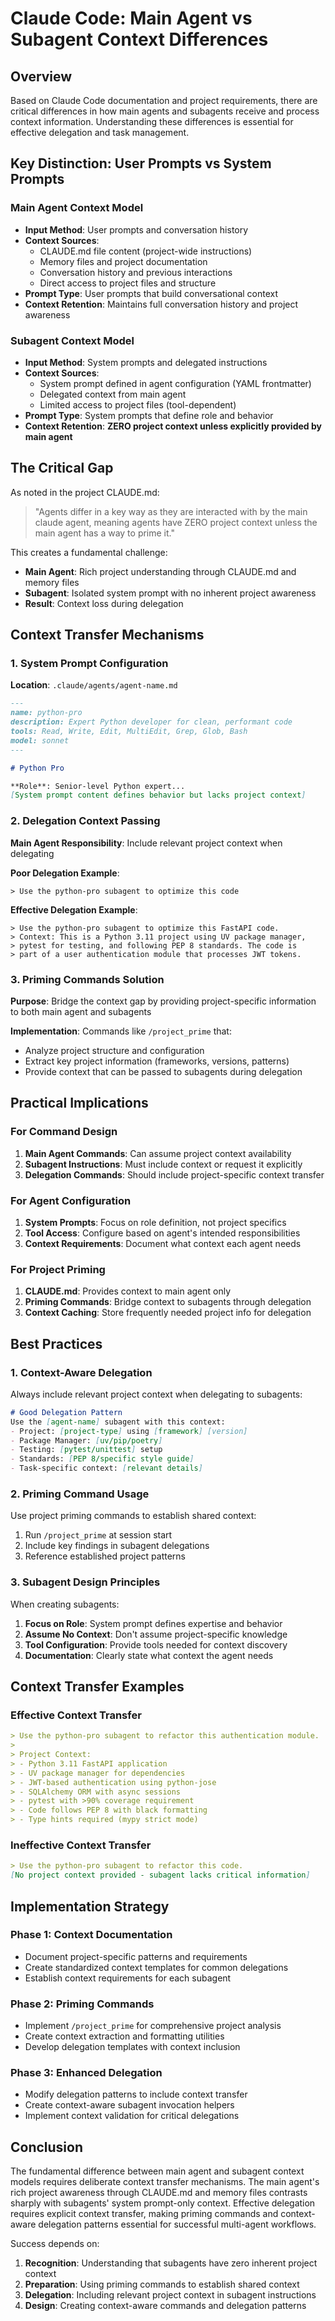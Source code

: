 # Claude Code: Main Agent vs Subagent Context Differences

## Overview

Based on Claude Code documentation and project requirements, there are critical differences in how main agents and subagents receive and process context information. Understanding these differences is essential for effective delegation and task management.

## Key Distinction: User Prompts vs System Prompts

### Main Agent Context Model
- **Input Method**: User prompts and conversation history
- **Context Sources**: 
  - CLAUDE.md file content (project-wide instructions)
  - Memory files and project documentation
  - Conversation history and previous interactions
  - Direct access to project files and structure
- **Prompt Type**: User prompts that build conversational context
- **Context Retention**: Maintains full conversation history and project awareness

### Subagent Context Model
- **Input Method**: System prompts and delegated instructions
- **Context Sources**:
  - System prompt defined in agent configuration (YAML frontmatter)
  - Delegated context from main agent
  - Limited access to project files (tool-dependent)
- **Prompt Type**: System prompts that define role and behavior
- **Context Retention**: **ZERO project context unless explicitly provided by main agent**

## The Critical Gap

As noted in the project CLAUDE.md:

> "Agents differ in a key way as they are interacted with by the main claude agent, meaning agents have ZERO project context unless the main agent has a way to prime it."

This creates a fundamental challenge:
- **Main Agent**: Rich project understanding through CLAUDE.md and memory files
- **Subagent**: Isolated system prompt with no inherent project awareness
- **Result**: Context loss during delegation

## Context Transfer Mechanisms

### 1. System Prompt Configuration
**Location**: `.claude/agents/agent-name.md`

```markdown
---
name: python-pro
description: Expert Python developer for clean, performant code
tools: Read, Write, Edit, MultiEdit, Grep, Glob, Bash
model: sonnet
---

# Python Pro

**Role**: Senior-level Python expert...
[System prompt content defines behavior but lacks project context]
```

### 2. Delegation Context Passing
**Main Agent Responsibility**: Include relevant project context when delegating

**Poor Delegation Example**:
```
> Use the python-pro subagent to optimize this code
```

**Effective Delegation Example**:
```
> Use the python-pro subagent to optimize this FastAPI code. 
> Context: This is a Python 3.11 project using UV package manager, 
> pytest for testing, and following PEP 8 standards. The code is 
> part of a user authentication module that processes JWT tokens.
```

### 3. Priming Commands Solution
**Purpose**: Bridge the context gap by providing project-specific information to both main agent and subagents

**Implementation**: Commands like `/project_prime` that:
- Analyze project structure and configuration
- Extract key project information (frameworks, versions, patterns)
- Provide context that can be passed to subagents during delegation

## Practical Implications

### For Command Design
1. **Main Agent Commands**: Can assume project context availability
2. **Subagent Instructions**: Must include context or request it explicitly
3. **Delegation Commands**: Should include project-specific context transfer

### For Agent Configuration
1. **System Prompts**: Focus on role definition, not project specifics
2. **Tool Access**: Configure based on agent's intended responsibilities
3. **Context Requirements**: Document what context each agent needs

### For Project Priming
1. **CLAUDE.md**: Provides context to main agent only
2. **Priming Commands**: Bridge context to subagents through delegation
3. **Context Caching**: Store frequently needed project info for delegation

## Best Practices

### 1. Context-Aware Delegation
Always include relevant project context when delegating to subagents:

```markdown
# Good Delegation Pattern
Use the [agent-name] subagent with this context:
- Project: [project-type] using [framework] [version]
- Package Manager: [uv/pip/poetry]
- Testing: [pytest/unittest] setup
- Standards: [PEP 8/specific style guide]
- Task-specific context: [relevant details]
```

### 2. Priming Command Usage
Use project priming commands to establish shared context:

1. Run `/project_prime` at session start
2. Include key findings in subagent delegations
3. Reference established project patterns

### 3. Subagent Design Principles
When creating subagents:

1. **Focus on Role**: System prompt defines expertise and behavior
2. **Assume No Context**: Don't assume project-specific knowledge
3. **Tool Configuration**: Provide tools needed for context discovery
4. **Documentation**: Clearly state what context the agent needs

## Context Transfer Examples

### Effective Context Transfer
```markdown
> Use the python-pro subagent to refactor this authentication module.
> 
> Project Context:
> - Python 3.11 FastAPI application
> - UV package manager for dependencies  
> - JWT-based authentication using python-jose
> - SQLAlchemy ORM with async sessions
> - pytest with >90% coverage requirement
> - Code follows PEP 8 with black formatting
> - Type hints required (mypy strict mode)
```

### Ineffective Context Transfer
```markdown
> Use the python-pro subagent to refactor this code.
[No project context provided - subagent lacks critical information]
```

## Implementation Strategy

### Phase 1: Context Documentation
- Document project-specific patterns and requirements
- Create standardized context templates for common delegations
- Establish context requirements for each subagent

### Phase 2: Priming Commands
- Implement `/project_prime` for comprehensive project analysis
- Create context extraction and formatting utilities
- Develop delegation templates with context inclusion

### Phase 3: Enhanced Delegation
- Modify delegation patterns to include context transfer
- Create context-aware subagent invocation helpers
- Implement context validation for critical delegations

## Conclusion

The fundamental difference between main agent and subagent context models requires deliberate context transfer mechanisms. The main agent's rich project awareness through CLAUDE.md and memory files contrasts sharply with subagents' system prompt-only context. Effective delegation requires explicit context transfer, making priming commands and context-aware delegation patterns essential for successful multi-agent workflows.

Success depends on:
1. **Recognition**: Understanding that subagents have zero inherent project context
2. **Preparation**: Using priming commands to establish shared context
3. **Delegation**: Including relevant project context in subagent instructions
4. **Design**: Creating context-aware commands and delegation patterns